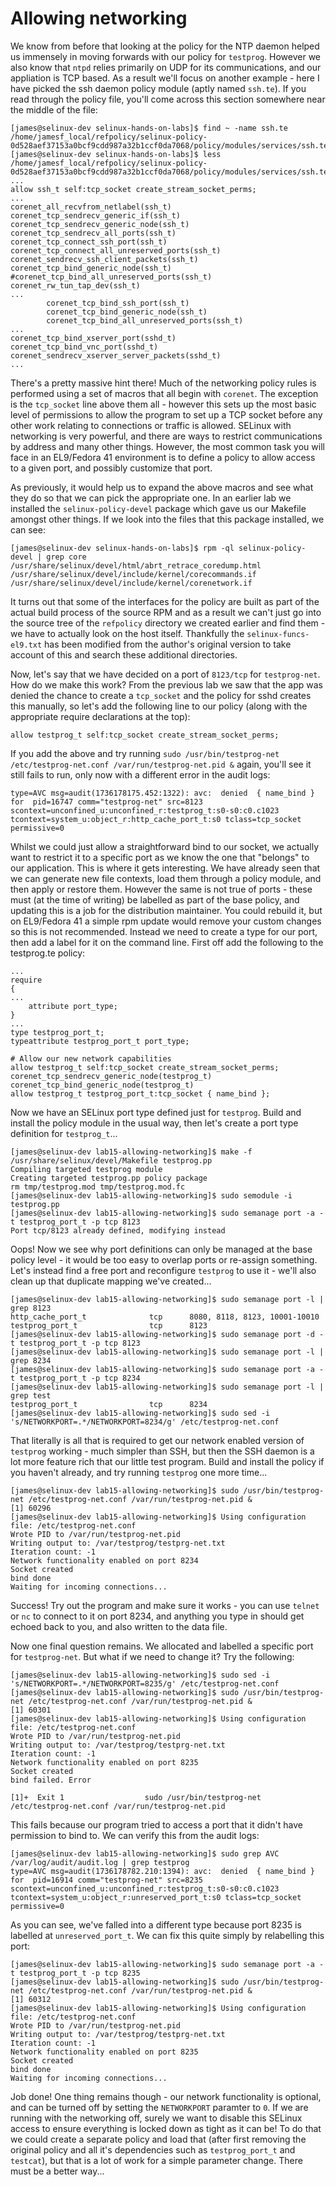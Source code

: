 # Allowing networking

We know from before that looking at the policy for the NTP daemon helped us immensely in moving forwards with our policy for `testprog`. However we also know that `ntpd` relies primarily on UDP for its communications, and our appliation is TCP based. As a result we'll focus on another example - here I have picked the ssh daemon policy module (aptly named `ssh.te`). If you read through the policy file, you'll come across this section somewhere near the middle of the file:

```
[james@selinux-dev selinux-hands-on-labs]$ find ~ -name ssh.te
/home/jamesf_local/refpolicy/selinux-policy-0d528aef37153a0bcf9cdd987a32b1ccf0da7068/policy/modules/services/ssh.te
[james@selinux-dev selinux-hands-on-labs]$ less /home/jamesf_local/refpolicy/selinux-policy-0d528aef37153a0bcf9cdd987a32b1ccf0da7068/policy/modules/services/ssh.te
...
allow ssh_t self:tcp_socket create_stream_socket_perms;
...
corenet_all_recvfrom_netlabel(ssh_t)
corenet_tcp_sendrecv_generic_if(ssh_t)
corenet_tcp_sendrecv_generic_node(ssh_t)
corenet_tcp_sendrecv_all_ports(ssh_t)
corenet_tcp_connect_ssh_port(ssh_t)
corenet_tcp_connect_all_unreserved_ports(ssh_t)
corenet_sendrecv_ssh_client_packets(ssh_t)
corenet_tcp_bind_generic_node(ssh_t)
#corenet_tcp_bind_all_unreserved_ports(ssh_t)
corenet_rw_tun_tap_dev(ssh_t)
...
        corenet_tcp_bind_ssh_port(ssh_t)
        corenet_tcp_bind_generic_node(ssh_t)
        corenet_tcp_bind_all_unreserved_ports(ssh_t)
...
corenet_tcp_bind_xserver_port(sshd_t)
corenet_tcp_bind_vnc_port(sshd_t)
corenet_sendrecv_xserver_server_packets(sshd_t)
...
```

There's a pretty massive hint there! Much of the networking policy rules is performed using a set of macros that all begin with `corenet`. The exception is the `tcp_socket` line above them all - however this sets up the most basic level of permissions to allow the program to set up a TCP socket before any other work relating to connections or traffic is allowed. SELinux with networking is very powerful, and there are ways to restrict communications by address and many other things. However, the most common task you will face in an EL9/Fedora 41 environment is to define a policy to allow access to a given port, and possibly customize that port. 

As previously, it would help us to expand the above macros and see what they do so that we can pick the appropriate one. In an earlier lab we installed the `selinux-policy-devel` package which gave us our Makefile amongst other things. If we look into the files that this package installed, we can see:

```
[james@selinux-dev selinux-hands-on-labs]$ rpm -ql selinux-policy-devel | grep core
/usr/share/selinux/devel/html/abrt_retrace_coredump.html
/usr/share/selinux/devel/include/kernel/corecommands.if
/usr/share/selinux/devel/include/kernel/corenetwork.if
```

It turns out that some of the interfaces for the policy are built as part of the actual build process of the source RPM and as a result we can't just go into the source tree of the `refpolicy` directory we created earlier and find them - we have to actually look on the host itself. Thankfully the `selinux-funcs-el9.txt` has been modified from the author's original version to take account of this and search these additional directories.

Now, let's say that we have decided on a port of `8123/tcp` for `testprog-net`. How do we make this work? From the previous lab we saw that the app was denied the chance to create a `tcp_socket`  and the policy for sshd creates this manually, so let's add the following line to our policy (along with the appropriate require declarations at the top):

```
allow testprog_t self:tcp_socket create_stream_socket_perms;
```

If you add the above and try running `sudo /usr/bin/testprog-net /etc/testprog-net.conf /var/run/testprog-net.pid &` again, you'll see it still fails to run, only now with a different error in the audit logs:

```
type=AVC msg=audit(1736178175.452:1322): avc:  denied  { name_bind } for  pid=16747 comm="testprog-net" src=8123 scontext=unconfined_u:unconfined_r:testprog_t:s0-s0:c0.c1023 tcontext=system_u:object_r:http_cache_port_t:s0 tclass=tcp_socket permissive=0
```

Whilst we could just allow a straightforward bind to our socket, we actually want to restrict it to a specific port as we know the one that "belongs" to our application. This is where it gets interesting. We have already seen that we can generate new file contexts, load them through a policy module, and then apply or restore them. However the same is not true of ports - these must (at the time of writing) be labelled as part of the base policy, and updating this is a job for the distribution maintainer. You could rebuild it, but on EL9/Fedora 41 a simple rpm update would remove your custom changes so this is not recommended. Instead we need to create a type for our port, then add a label for it on the command line. First off add the following to the testprog.te policy:

```
...
require
{
...
	attribute port_type;
}
...
type testprog_port_t;
typeattribute testprog_port_t port_type;

# Allow our new network capabilities
allow testprog_t self:tcp_socket create_stream_socket_perms;
corenet_tcp_sendrecv_generic_node(testprog_t)
corenet_tcp_bind_generic_node(testprog_t)
allow testprog_t testprog_port_t:tcp_socket { name_bind };
```

Now we have an SELinux port type defined just for `testprog`. Build and install the policy module in the usual way, then let's create a port type definition for `testprog_t`...

```
[james@selinux-dev lab15-allowing-networking]$ make -f /usr/share/selinux/devel/Makefile testprog.pp
Compiling targeted testprog module
Creating targeted testprog.pp policy package
rm tmp/testprog.mod tmp/testprog.mod.fc
[james@selinux-dev lab15-allowing-networking]$ sudo semodule -i testprog.pp
[james@selinux-dev lab15-allowing-networking]$ sudo semanage port -a -t testprog_port_t -p tcp 8123
Port tcp/8123 already defined, modifying instead
```

Oops! Now we see why port definitions can only be managed at the base policy level - it would be too easy to overlap ports or re-assign something. Let's instead find a free port and reconfigure `testprog` to use it - we'll also clean up that duplicate mapping we've created...

```
[james@selinux-dev lab15-allowing-networking]$ sudo semanage port -l | grep 8123
http_cache_port_t              tcp      8080, 8118, 8123, 10001-10010
testprog_port_t                tcp      8123
[james@selinux-dev lab15-allowing-networking]$ sudo semanage port -d -t testprog_port_t -p tcp 8123
[james@selinux-dev lab15-allowing-networking]$ sudo semanage port -l | grep 8234
[james@selinux-dev lab15-allowing-networking]$ sudo semanage port -a -t testprog_port_t -p tcp 8234
[james@selinux-dev lab15-allowing-networking]$ sudo semanage port -l | grep test
testprog_port_t                tcp      8234
[james@selinux-dev lab15-allowing-networking]$ sudo sed -i 's/NETWORKPORT=.*/NETWORKPORT=8234/g' /etc/testprog-net.conf
```

That literally is all that is required to get our network enabled version of `testprog` working - much simpler than SSH, but then the SSH daemon is a lot more feature rich that our little test program. Build and install the policy if you haven't already, and try running `testprog` one more time...

```
[james@selinux-dev lab15-allowing-networking]$ sudo /usr/bin/testprog-net /etc/testprog-net.conf /var/run/testprog-net.pid &
[1] 60296
[james@selinux-dev lab15-allowing-networking]$ Using configuration file: /etc/testprog-net.conf
Wrote PID to /var/run/testprog-net.pid
Writing output to: /var/testprog/testprg-net.txt
Iteration count: -1
Network functionality enabled on port 8234
Socket created
bind done
Waiting for incoming connections...
```

Success! Try out the program and make sure it works - you can use `telnet` or `nc` to connect to it on port 8234, and anything you type in should get echoed back to you, and also written to the data file.

Now one final question remains. We allocated and labelled a specific port for `testprog-net`. But what if we need to change it? Try the following:

```
[james@selinux-dev lab15-allowing-networking]$ sudo sed -i 's/NETWORKPORT=.*/NETWORKPORT=8235/g' /etc/testprog-net.conf
[james@selinux-dev lab15-allowing-networking]$ sudo /usr/bin/testprog-net /etc/testprog-net.conf /var/run/testprog-net.pid &
[1] 60301
[james@selinux-dev lab15-allowing-networking]$ Using configuration file: /etc/testprog-net.conf
Wrote PID to /var/run/testprog-net.pid
Writing output to: /var/testprog/testprg-net.txt
Iteration count: -1
Network functionality enabled on port 8235
Socket created
bind failed. Error

[1]+  Exit 1                  sudo /usr/bin/testprog-net /etc/testprog-net.conf /var/run/testprog-net.pid
```

This fails because our program tried to access a port that it didn't have permission to bind to. We can verify this from the audit logs:

```
[james@selinux-dev lab15-allowing-networking]$ sudo grep AVC /var/log/audit/audit.log | grep testprog
type=AVC msg=audit(1736178782.210:1394): avc:  denied  { name_bind } for  pid=16914 comm="testprog-net" src=8235 scontext=unconfined_u:unconfined_r:testprog_t:s0-s0:c0.c1023 tcontext=system_u:object_r:unreserved_port_t:s0 tclass=tcp_socket permissive=0
```

As you can see, we've falled into a different type because port 8235 is labelled at `unreserved_port_t`. We can fix this quite simply by relabelling this port:

```
[james@selinux-dev lab15-allowing-networking]$ sudo semanage port -a -t testprog_port_t -p tcp 8235
[james@selinux-dev lab15-allowing-networking]$ sudo /usr/bin/testprog-net /etc/testprog-net.conf /var/run/testprog-net.pid &
[1] 60312
[james@selinux-dev lab15-allowing-networking]$ Using configuration file: /etc/testprog-net.conf
Wrote PID to /var/run/testprog-net.pid
Writing output to: /var/testprog/testprg-net.txt
Iteration count: -1
Network functionality enabled on port 8235
Socket created
bind done
Waiting for incoming connections...
```

Job done! One thing remains though - our network functionality is optional, and can be turned off by setting the `NETWORKPORT` paramter to `0`. If we are running with the networking off, surely we want to disable this SELinux access to ensure everything is locked down as tight as it can be! To do that we could create a separate policy and load that (after first removing the original policy and all it's dependencies such as `testprog_port_t` and `testcat`), but that is a lot of work for a simple parameter change. There must be a better way...

